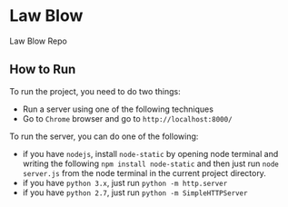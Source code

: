 # Law Blow
Law Blow Repo

## How to Run
To run the project, you need to do two things:
- Run a server using one of the following techniques
- Go to `Chrome` browser and go to `http://localhost:8000/`

To run the server, you can do one of the following:
- if you have `nodejs`, install `node-static` by opening node terminal and writing the following `npm install node-static` and then just run `node server.js` from the node terminal in the current project directory.
- if you have `python 3.x`, just run `python -m http.server`
- if you have `python 2.7`, just run `python -m SimpleHTTPServer`
